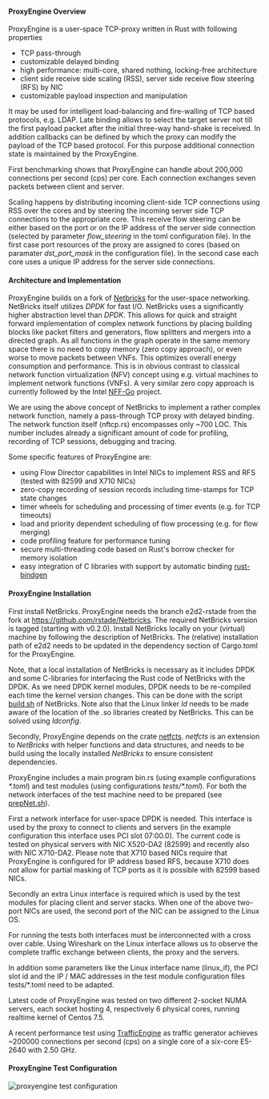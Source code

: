 #### ProxyEngine Overview

ProxyEngine is a user-space TCP-proxy written in Rust with following properties
* TCP pass-through
* customizable delayed binding
* high performance: multi-core, shared nothing, locking-free architecture
* client side receive side scaling (RSS), server side receive flow steering (RFS) by NIC
* customizable payload inspection and manipulation

It may be used for intelligent load-balancing and fire-walling of TCP based protocols, e.g. LDAP. Late binding allows to select the target server not till the first payload packet after the initial three-way hand-shake is received. In addition callbacks can be defined by which the proxy can modify the payload of the TCP based protocol. For this purpose additional connection state is maintained by the ProxyEngine.

First benchmarking shows that ProxyEngine can handle about 200,000 connections per second (cps) per core. Each connection exchanges seven packets between client and server.

Scaling happens by distributing incoming client-side TCP connections using RSS over the cores and by steering the incoming server side TCP connections to the appropriate core. This receive flow steering can be either based on the port or on the IP address of the server side connection (selected by parameter _flow_steering_ in the toml configuration file). In the first case port resources of the proxy are assigned to cores (based on paramater _dst_port_mask_ in the configuration file). In the second case each core uses a unique IP address for the server side connections.     

#### Architecture and Implementation

ProxyEngine builds on a fork of [Netbricks](https://github.com/NetSys/NetBricks) for the user-space networking. 
NetBricks itself utilizes _DPDK_ for fast I/O. 
NetBricks uses a significantly higher abstraction level than _DPDK_. 
This allows for quick and straight forward implementation of complex network functions by placing building blocks like packet filters and generators, flow splitters and mergers into a directed graph.
As all functions in the graph operate in the same memory space there is no need to copy memory (zero copy approach), or even worse to move packets between VNFs. 
This optimizes overall energy consumption and performance.
This is in obvious contrast to classical network function virtualization (NFV) concept using e.g. virtual machines to implement network functions (VNFs).
A very similar zero copy approach is currently followed by the Intel [NFF-Go](https://github.com/intel-go/nff-go) project.

We are using the above concept of NetBricks to implement a rather complex network function, namely a pass-through TCP proxy with delayed binding. 
The network function itself (nftcp.rs) encompasses only ~700 LOC.
This number includes already a significant amount of code for profiling, recording of TCP sessions, debugging and tracing.

Some specific features of ProxyEngine are:
* using Flow Director capabilities in Intel NICs to implement RSS and RFS (tested with 82599 and X710 NICs)
* zero-copy recording of session records including time-stamps for TCP state changes 
* timer wheels for scheduling and processing of timer events (e.g. for TCP timeouts)
* load and priority dependent scheduling of flow processing (e.g. for flow merging)
* code profiling feature for performance tuning
* secure multi-threading code based on Rust's borrow checker for memory isolation
* easy integration of C libraries with support by automatic binding [rust-bindgen](https://github.com/rust-lang/rust-bindgen)    

#### ProxyEngine Installation

First install NetBricks. ProxyEngine needs the branch e2d2-rstade from the fork at https://github.com/rstade/Netbricks. The required NetBricks version is tagged (starting with v0.2.0). Install NetBricks locally on your (virtual) machine by following the description of NetBricks. The (relative) installation path of e2d2 needs to be updated in the dependency section of Cargo.toml for the ProxyEngine. 

Note, that a local installation of NetBricks is necessary as it includes DPDK and some C-libraries for interfacing the Rust code of NetBricks with the DPDK. As we need DPDK kernel modules, DPDK needs to be re-compiled each time the kernel version changes. This can be done with the script [build.sh](https://github.com/rstade/NetBricks/blob/e2d2-rstade/build.sh) of NetBricks. Note also that the Linux linker _ld_ needs to be made aware of the location of the .so libraries created by NetBricks. This can be solved using _ldconfig_.

Secondly, ProxyEngine depends on the crate [netfcts](https://github.com/rstade/netfcts). _netfcts_ is an extension to _NetBricks_ with helper functions and data structures, and needs to be build using the locally installed _NetBricks_ to ensure consistent dependencies.

ProxyEngine includes a main program bin.rs (using example configurations _\*.toml_) and test modules (using configurations _tests/\*.toml_). For both the network interfaces of the test machine need to be prepared (see [prepNet.sh](https://github.com/silverengine-de/proxyengine/blob/master/prepNet.sh)). 

First a network interface for user-space DPDK is needed. This interface is used by the proxy to connect to clients and servers (in the example configuration this interface uses PCI slot 07:00.0). The current code is tested on physical servers with NIC X520-DA2 (82599) and recently also with NIC X710-DA2. Please note that X710 based NICs require that ProxyEngine is configured for IP address based RFS, because X710 does not allow for partial masking of TCP ports as it is possible with 82599 based NICs.

Secondly an extra Linux interface is required which is used by the test modules for placing client and server stacks. When one of the above two-port NICs are used, the second port of the NIC can be assigned to the Linux OS.

For running the tests both interfaces must be interconnected with a cross over cable. Using Wireshark on the Linux interface allows us to observe the complete traffic exchange between clients, the proxy and the servers.

In addition some parameters like the Linux interface name (linux_if), the PCI slot id and the IP / MAC addresses in the test module configuration files  tests/*.toml need to be adapted. 

Latest code of ProxyEngine was tested on two different 2-socket NUMA servers, each socket hosting 4, respectively 6 physical cores, running realtime kernel of Centos 7.5.

A recent performance test using [TrafficEngine](https://github.com/rstade/TrafficEngine) as traffic generator achieves ~200000 connections per second (cps) on a single core of a six-core E5-2640 with 2.50 GHz.


#### ProxyEngine Test Configuration

![proxyengine test configuration](https://github.com/silverengine-de/proxyengine/blob/master/proxyengine_config.png)
